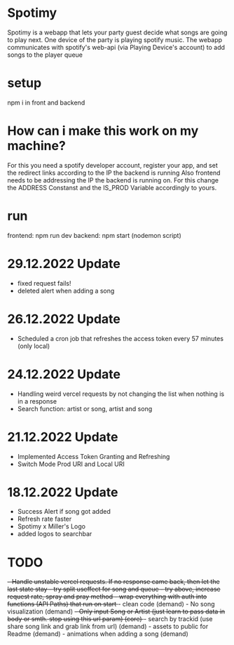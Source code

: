 # Spotimy
Spotimy is a webapp that lets your party guest decide what songs are going to play next.
One device of the party is playing spotify music. The webapp communicates with spotify's web-api (via Playing Device's account) to add songs to the player queue
# setup

npm i in front and backend

# How can i make this work on my machine?

 For this you need a spotify developer account, register your app, and set the redirect links according to the IP the backend is running
 Also frontend needs to be addressing the IP the backend is running on.
 For this change the ADDRESS Constanst and the IS_PROD Variable accordingly to yours.


# run 
frontend: npm run dev
backend: npm start (nodemon script)

# 29.12.2022 Update
- fixed request fails!
- deleted alert when adding a song

# 26.12.2022 Update
- Scheduled a cron job that refreshes the access token every 57 minutes (only local)

# 24.12.2022 Update
- Handling weird vercel requests by not changing the list when nothing is in a response
- Search function: artist or song, artist and song

# 21.12.2022 Update
- Implemented Access Token Granting and Refreshing
- Switch Mode Prod URI and Local URI

# 18.12.2022 Update
- Success Alert if song got added
- Refresh rate faster
- Spotimy x Miller's Logo
- added logos to searchbar


# TODO
<del>
- Handle unstable vercel requests. If no response came back, then let the last state stay
    - try split useffect for song and queue
    - try above, increase request rate, spray and pray method
    - wrap everything with auth into functions (API Paths) that run on start
</del>
- clean code (demand)
- No song visualization (demand)
<del>- Only input Song or Artist (just learn to pass data in body or smth. stop using this url param) (core) </del>
- search by trackid (use share song link and grab link from url) (demand)
- assets to public for Readme (demand)
- animations when adding a song (demand)
